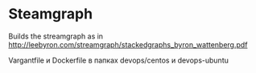 # Steamgraph

Builds the streamgraph as in http://leebyron.com/streamgraph/stackedgraphs_byron_wattenberg.pdf

Vargantfile и Dockerfile в папках devops/centos и devops-ubuntu